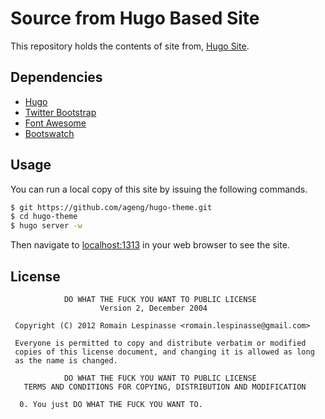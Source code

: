 # Source from Hugo Based Site

This repository holds the contents of site from, [Hugo Site](http://hugo.spf13.com/).

## Dependencies

* [Hugo](http://hugo.spf13.com/)
* [Twitter Bootstrap](http://getbootstrap.com/)
* [Font Awesome](http://fontawesome.io/)
* [Bootswatch](http://bootswatch.com/)

## Usage

You can run a local copy of this site by issuing the following commands.

```bash
$ git https://github.com/ageng/hugo-theme.git
$ cd hugo-theme
$ hugo server -w
```
Then navigate to [localhost:1313](http://localhost:1313) in your web browser to see the site.

## License

```
            DO WHAT THE FUCK YOU WANT TO PUBLIC LICENSE
                    Version 2, December 2004

 Copyright (C) 2012 Romain Lespinasse <romain.lespinasse@gmail.com>

 Everyone is permitted to copy and distribute verbatim or modified
 copies of this license document, and changing it is allowed as long
 as the name is changed.

            DO WHAT THE FUCK YOU WANT TO PUBLIC LICENSE
   TERMS AND CONDITIONS FOR COPYING, DISTRIBUTION AND MODIFICATION

  0. You just DO WHAT THE FUCK YOU WANT TO.
```
